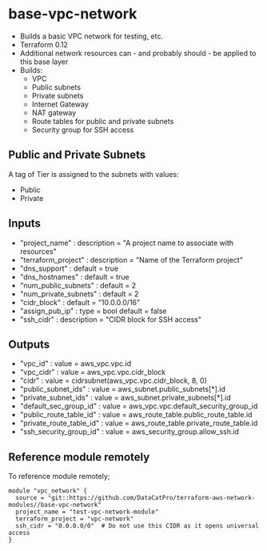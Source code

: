 # base-vpc-network
- Builds a basic VPC network for testing, etc.
- Terraform 0.12
- Additional network resources can - and probably should - be applied to this base layer
- Builds:
    - VPC
    - Public subnets
    - Private subnets
    - Internet Gateway
    - NAT gateway
    - Route tables for public and private subnets
    - Security group for SSH access

## Public and Private Subnets
A tag of Tier is assigned to the subnets with values:
- Public
- Private

## Inputs
- "project_name" : description = "A project name to associate with resources"
- "terraform_project" : description = "Name of the Terraform project"
- "dns_support" : default = true
- "dns_hostnames" : default = true
- "num_public_subnets" : default = 2
- "num_private_subnets" : default = 2
- "cidr_block" : default = "10.0.0.0/16"
- "assign_pub_ip" : type = bool default = false
- "ssh_cidr" : description = "CIDR block for SSH access"

## Outputs
- "vpc_id" : value = aws_vpc.vpc.id 
- "vpc_cidr" : value = aws_vpc.vpc.cidr_block
- "cidr" : value = cidrsubnet(aws_vpc.vpc.cidr_block, 8, 0)
- "public_subnet_ids" : value = aws_subnet.public_subnets[*].id
- "private_subnet_ids" : value = aws_subnet.private_subnets[*].id
- "default_sec_group_id" : value = aws_vpc.vpc.default_security_group_id
- "public_route_table_id" : value = aws_route_table.public_route_table.id
- "private_route_table_id" : value = aws_route_table.private_route_table.id
- "ssh_security_group_id" : value = aws_security_group.allow_ssh.id

## Reference module remotely
To reference module remotely;
```
module "vpc_network" {
  source = "git::https://github.com/DataCatPro/terraform-aws-network-modules//base-vpc-network"
  project_name = "test-vpc-network-module"
  terraform_project = "vpc-network"
  ssh_cidr = "0.0.0.0/0"  # Do not use this CIDR as it opens universal access
}

